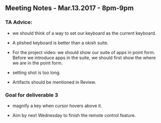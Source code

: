 ## Meeting Notes - Mar.13.2017 - 8pm-9pm

### TA Advice:

- we should think of a way to set our keyboard as the current keyboard.

- A plished keyboard is better than a okish suite.

- For the project video: we should show our suite of apps in point form. Before we introduce apps in the suite, we should first show the where we are in the point form.

- setting shot is too long.

- Artifacts should be mentioned in Review.


### Goal for deliverable 3
- magnify a key when cursor hovers above it.

- Aim by next Wednesday to finish the remote control feature.


